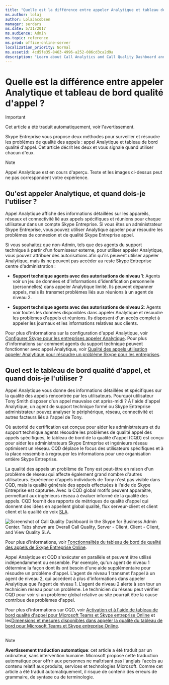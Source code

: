 ```yaml
---
title: "Quelle est la différence entre appeler Analytique et tableau de bord qualité d'appel ?"
ms.author: lolaj
author: LolaJacobsen
manager: serdars
ms.date: 5/31/2017
ms.audience: Admin
ms.topic: reference
ms.prod: office-online-server
localization_priority: Normal
ms.assetid: 4cd5fe35-8463-4996-a252-086cd3ca2d9a
description: "Learn about Call Analytics and Call Quality Dashboard and when to use them to monitor and troubleshoot call-quality problems in Skype for Business."
---
```


# Quelle est la différence entre appeler Analytique et tableau de bord qualité d'appel ?

> [!IMPORTANT]
> Cet article a été traduit automatiquement, voir l'avertissement.  
  
Skype Entreprise vous propose deux méthodes pour surveiller et résoudre les problèmes de qualité des appels : appel Analytique et tableau de bord qualité d'appel. Cet article décrit les deux et vous signale quand utiliser chacun d'eux.
  
> [!NOTE]
> Appel Analytique est en cours d'aperçu. Texte et les images ci-dessus peut ne pas correspondent votre expérience. 
  
## Qu'est appeler Analytique, et quand dois-je l'utiliser ?

Appel Analytique affiche des informations détaillées sur les appareils, réseaux et connectivité lié aux appels spécifiques et réunions pour chaque utilisateur dans un compte Skype Entreprise. Si vous êtes un administrateur Skype Entreprise, vous pouvez utiliser Analytique appeler pour résoudre les problèmes de connexion et de qualité Skype Entreprise appel.
  
Si vous souhaitez que non-Admin, tels que des agents du support technique à partir d'un fournisseur externe, pour utiliser appeler Analytique, vous pouvez attribuer des autorisations afin qu'ils peuvent utiliser appeler Analytique, mais ils ne peuvent pas accéder au reste Skype Entreprise centre d'administration :
  
- **Support technique agents avec des autorisations de niveau 1**: Agents voir un jeu de données et d'informations d'identification personnelle (personnelles) dans appeler Analytique limité. Ils peuvent dépanner appels, mais ils transmet problèmes liés aux réunions à un agent de niveau 2.
    
- **Support technique agents avec des autorisations de niveau 2**: Agents voir toutes les données disponibles dans appeler Analytique et résoudre les problèmes d'appels et réunions. Ils disposent d'un accès complet à appeler les journaux et les informations relatives aux clients.
    
Pour plus d'informations sur la configuration d'appel Analytique, voir [Configurer Skype pour les entreprises appeler Analytique](set-up-skype-for-business-call-analytics.md). Pour plus d'informations sur comment agents du support technique peuvent fonctionner avec appel Analytique, voir [Qualité des appels utilisation appeler Analytique pour résoudre un problème Skype pour les entreprises](use-call-analytics-to-troubleshoot-poor-skype-for-business-call-quality.md).
  
## Quel est le tableau de bord qualité d'appel, et quand dois-je l'utiliser ?

Appel Analytique vous donne des informations détaillées et spécifiques sur la qualité des appels rencontrée par les utilisateurs. Pourquoi utilisateur Tony Smith disposer d'un appel mauvaise cet après-midi ? À l'aide d'appel Analytique, un agent de support technique formé ou Skype Entreprise administrateur pouvez analyser le périphérique, réseau, connectivité et autres facteurs liés à l'appel de Tony.
  
Où autorité de certification est conçue pour aider les administrateurs et du support technique agents résoudre les problèmes de qualité appel des appels spécifiques, le tableau de bord de la qualité d'appel (CQD) est conçu pour aider les administrateurs Skype Entreprise et ingénieurs réseau optimisent un réseau. CQD déplace le focus des utilisateurs spécifiques et à la place ressemble à regrouper les informations pour une organisation entière Skype Entreprise.
  
La qualité des appels un problème de Tony est peut-être en raison d'un problème de réseau qui affecte également grand nombre d'autres utilisateurs. Expérience d'appels individuels de Tony n'est pas visible dans CQD, mais la qualité générale des appels effectuées à l'aide de Skype Entreprise est capturée. Avec la CQD global motifs peuvent apparaître, permettant aux ingénieurs réseau à évaluer informé de la qualité des appels. CQD fournit des rapports de métriques de qualité d'appel qui donnent des idées en appellent global qualité, flux serveur-client et client client et la qualité de voix [SLA](https://go.microsoft.com/fwlink/p/?linkid=846252).
  
![Screenshot of Call Quality Dashboard in the Skype for Business Admin Center. Tabs shown are Overall Call Quality, Server - Client, Client - Client, and View Quality SLA.](../images/6eaccf99-8ee8-4f99-bdf2-ba1c72471cb9.png)
  
Pour plus d'informations, voir [Fonctionnalités du tableau de bord de qualité des appels de Skype Entreprise Online](turning-on-and-using-call-quality-dashboard-for-microsoft-teams-and-skype-for-bu.md#BKMK_FeaturesOfTheCQD).
  
Appel Analytique et CQD s'exécuter en parallèle et peuvent être utilisé indépendamment ou ensemble. Par exemple, qu'un agent de niveau 1 détermine la façon dont ils ont besoin d'une aide supplémentaire pour résoudre un problème d'appel. L'agent de niveau 1 transmet l'appel à un agent de niveau 2, qui accèdent à plus d'informations dans appeler Analytique que l'agent de niveau 1. L'agent de niveau 2 alerte à son tour un technicien réseau pour un problème. Le technicien du réseau peut vérifier CQD pour voir si un problème global relative au site pourrait être la cause contribue des problèmes d'appel.
  
Pour plus d'informations sur CQD, voir [Activation et à l'aide de tableau de bord qualité d'appel pour Microsoft Teams et Skype entreprise Online](turning-on-and-using-call-quality-dashboard-for-microsoft-teams-and-skype-for-bu.md) et les[Dimensions et mesures disponibles dans appeler la qualité du tableau de bord pour Microsoft Teams et Skype entreprise Online](dimensions-and-measures-available-in-call-quality-dashboard-for-microsoft-teams.md).
  
## 
<a name="MT_Footer"> </a>

> [!NOTE]
> **Avertissement traduction automatique**: cet article a été traduit par un ordinateur, sans intervention humaine. Microsoft propose cette traduction automatique pour offrir aux personnes ne maîtrisant pas l'anglais l'accès au contenu relatif aux produits, services et technologies Microsoft. Comme cet article a été traduit automatiquement, il risque de contenir des erreurs de grammaire, de syntaxe ou de terminologie.
  

